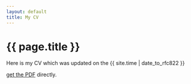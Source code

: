 ```yaml
---
layout: default
title: My CV
---
```


<h1>{{ page.title }}</h1>

<p>Here is my CV which was updated on the {{ site.time | date_to_rfc822 }}<br></p>

[get the PDF](/assets/CVpdf/CV_Gregoire_Michoud_en.pdf) directly.

